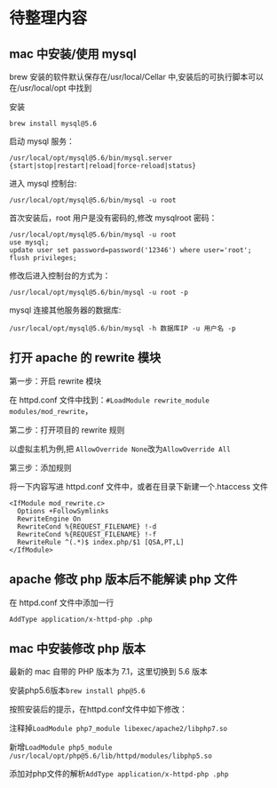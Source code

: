 # 待整理内容

## mac 中安装/使用 mysql

brew 安装的软件默认保存在/usr/local/Cellar 中,安装后的可执行脚本可以在/usr/local/opt 中找到

安装

```
brew install mysql@5.6
```

启动 mysql 服务：

```
/usr/local/opt/mysql@5.6/bin/mysql.server {start|stop|restart|reload|force-reload|status}
```

进入 mysql 控制台:

```
/usr/local/opt/mysql@5.6/bin/mysql -u root
```

首次安装后，root 用户是没有密码的,修改 mysqlroot 密码：

```
/usr/local/opt/mysql@5.6/bin/mysql -u root
use mysql;
update user set password=password('12346') where user='root';
flush privileges;
```

修改后进入控制台的方式为：

```
/usr/local/opt/mysql@5.6/bin/mysql -u root -p
```

mysql 连接其他服务器的数据库:

```
/usr/local/opt/mysql@5.6/bin/mysql -h 数据库IP -u 用户名 -p
```

## 打开 apache 的 rewrite 模块

第一步：开启 rewrite 模块

在 httpd.conf 文件中找到：`#LoadModule rewrite_module modules/mod_rewrite`，

第二步：打开项目的 rewrite 规则

以虚拟主机为例,把 `AllowOverride None`改为`AllowOverride All`

第三步：添加规则

将一下内容写进 httpd.conf 文件中，或者在目录下新建一个.htaccess 文件

```
<IfModule mod_rewrite.c>
  Options +FollowSymlinks
  RewriteEngine On
  RewriteCond %{REQUEST_FILENAME} !-d
  RewriteCond %{REQUEST_FILENAME} !-f
  RewriteRule ^(.*)$ index.php/$1 [QSA,PT,L]
</IfModule>
```

## apache 修改 php 版本后不能解读 php 文件

在 httpd.conf 文件中添加一行

```
AddType application/x-httpd-php .php
```

## mac 中安装修改 php 版本

最新的 mac 自带的 PHP 版本为 7.1，这里切换到 5.6 版本

安装php5.6版本`brew install php@5.6`

按照安装后的提示，在httpd.conf文件中如下修改：

注释掉`LoadModule php7_module libexec/apache2/libphp7.so`

新增`LoadModule php5_module /usr/local/opt/php@5.6/lib/httpd/modules/libphp5.so`

添加对php文件的解析`AddType application/x-httpd-php .php`
